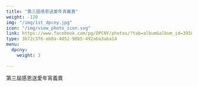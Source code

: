 ```yaml
---
title: "第三屆感恩送愛年宵義賣"
weight: -120
img: "/img/1st_dpcny.jpg"
icon: "/img/view_photo_icon.svg"
link: https://www.facebook.com/pg/DPCNY/photos/?tab=album&album_id=395887873819014
type: 3b72c3f6-eb0a-4d52-98b5-492aba3aba14
menu:
  dpcny:
    weight: 3

---
```

第三屆感恩送愛年宵義賣

